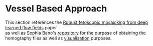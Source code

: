 # Vessel Based Approach
This section references the [Robust fetoscopic mosaicking from deep learned flow fields](https://link.springer.com/article/10.1007/s11548-022-02623-1) paper <br>
as well as Sophia Bano's [repository](https://github.com/sophiabano/EndoVis-FetReg2021/blob/033f40826ee7e50b61a76ad929efb66fb67bb8f6/FetReg-registration-docker-example/code/main.py) for the purpose of obtaining the homography files as well as [visualisation](https://github.com/sophiabano/EndoVis-FetReg2021/blob/master/Visualisation/Registration-Mosaic/fetreg2021_registration_vis.py) purposes. 
